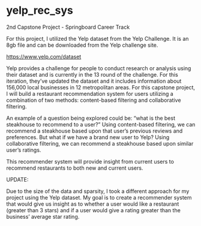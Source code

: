# yelp_rec_sys
2nd Capstone Project - Springboard Career Track

For this project, I utilized the Yelp dataset from the Yelp Challenge. It is an 8gb file and can be downloaded from the Yelp challenge site. 

https://www.yelp.com/dataset

Yelp provides a challenge for people to conduct research or analysis using their dataset and is currently in the 13 round of the challenge. For this iteration, they’ve updated the dataset and it includes information about 156,000 local businesses in 12 metropolitan areas. For this capstone project, I will build a restaurant recommendation system for users utilizing a combination of two methods: content-based filtering and collaborative filtering. 

An example of a question being explored could be: “what is the best steakhouse to recommend to a user?” Using content-based filtering, we can recommend a steakhouse based upon that user’s previous reviews and preferences. But what if we have a brand new user to Yelp? Using collaborative filtering, we can recommend a steakhouse based upon similar user’s ratings. 

This recommender system will provide insight from current users to recommend restaurants to both new and current users.

UPDATE: 

Due to the size of the data and sparsity, I took a different approach for my project using the Yelp dataset. My goal is to create a recommender system that would give us insight as to whether a user would like a restaurant (greater than 3 stars) and if a user would give a rating greater than the business’ average star rating.

